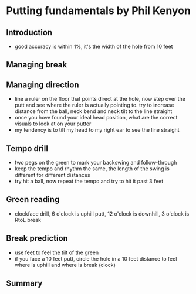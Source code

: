 # Putting fundamentals by Phil Kenyon
## Introduction
* good accuracy is within 1%, it's the width of the hole from 10 feet
## Managing break
## Managing direction
* line a ruler on the floor that points direct at the hole, now step over the putt and see where the ruler is actually pointing to. try to increase distance from the ball, neck bend and neck tilt to the line straight
* once you hove found your ideal head position, what are the correct visuals to look at on your putter
* my tendency is to tilt my head to my right ear to see the line straight

## Tempo drill
* two pegs on the green to mark your backswing and follow-through
* keep the tempo and rhythm the same, the length of the swing is different for different distances
* try hit a ball, now repeat the tempo and try to hit it past 3 feet

## Green reading
* clockface drill, 6 o'clock is uphill putt, 12 o'clock is downhill, 3 o'clock is RtoL break

## Break prediction
* use feet to feel the tilt of the green
* if you face a 10 feet putt, circle the hole in a 10 feet distance to feel where is uphill and where is break (clock)

## Summary
